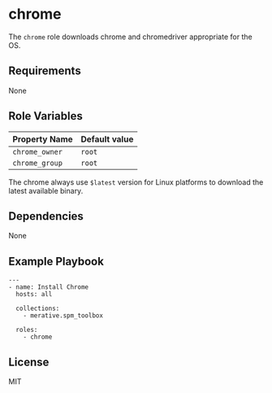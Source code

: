 # chrome

The `chrome` role downloads chrome and chromedriver appropriate for the OS.

## Requirements

None

## Role Variables

| Property Name     | Default value |
| ----------------- | ------------- |
| `chrome_owner`     | `root`        |
| `chrome_group`     | `root`        |

The chrome always use `$latest` version for Linux platforms to download the latest available binary.

## Dependencies

None

## Example Playbook

```
---
- name: Install Chrome
  hosts: all

  collections:
    - merative.spm_toolbox

  roles:
    - chrome

```

## License

MIT
